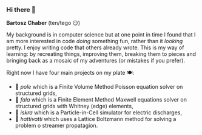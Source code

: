 ### Hi there 👋
**Bartosz Chaber** (ten/tego 😏)

My background is in computer science but at one point in time I found that I am more interested in code *doing* something fun, rather than it *looking* pretty.
I enjoy writing code that others already wrote. This is my way of learning: by recreating things, improving them, breaking them to pieces and bringing back as a mosaic of my adventures (or mistakes if you prefer).

Right now I have four main projects on my plate 🍽️:
- 👷 *pole* which is a Finite Volume Method Poisson equation solver on structured grids,
- 👷 *fala* which is a Finite Element Method Maxwell equations solver on structured grids with Whitney (edge) elements,
- 👷 *iskra* which is a Particle-in-Cell simulator for electric discharges,
- 👷 *hattivatti* which uses a Lattice Boltzmann method for solving a problem o streamer propatagion.

<!--
**bchaber/bchaber** is a ✨ _special_ ✨ repository because its `README.md` (this file) appears on your GitHub profile.

Here are some ideas to get you started:

- 🔭 I’m currently working on ...
- 🌱 I’m currently learning ...
- 👯 I’m looking to collaborate on ...
- 🤔 I’m looking for help with ...
- 💬 Ask me about ...
- 📫 How to reach me: ...
- 😄 Pronouns: ...
- ⚡ Fun fact: ...
👷
-->
